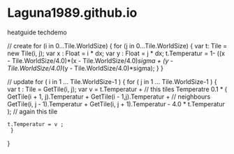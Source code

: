 # Laguna1989.github.io
heatguide techdemo

// create 
for (i in 0...Tile.WorldSize)
{
	for (j in 0...Tile.WorldSize)
	{
		var t: Tile = new Tile(i, j);
		var x : Float = i * dx;
		var y : Float = j * dx;
		t.Temperatur = 1- ((x - Tile.WorldSize/4.0)*(x - Tile.WorldSize/4.0)*sigma +  (y - Tile.WorldSize/4.0)*(y - Tile.WorldSize/4.0)*sigma);
	}
}

// update
for ( i in 1 ... Tile.WorldSize-1 )
{
  for ( j in 1 ... Tile.WorldSize-1 )
  {
	  var t : Tile = GetTile(i, j);
    var v = t.Temperatur +    // this tiles Temperatre
  	  0.1 * ( 
  	  GetTile(i + 1, j).Temperatur + GetTile(i - 1,j).Temperatur +  // neighbours
  	  GetTile(i, j - 1).Temperatur + GetTile(i, j + 1).Temperatur - 
  	  4.0 * t.Temperatur ); // again this tile

    t.Temperatur = v ;
     }
 }
